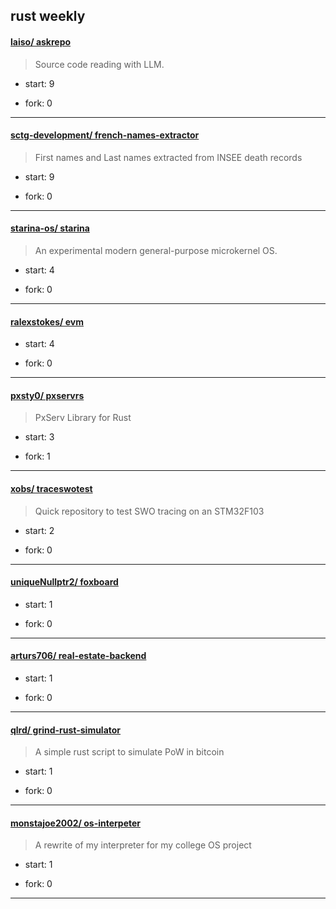 ## rust weekly

#### [laiso/ askrepo](https://github.com/laiso/askrepo)
>  Source code reading with LLM.
+ start: 9
+ fork: 0
---
#### [sctg-development/ french-names-extractor](https://github.com/sctg-development/french-names-extractor)
>  First names and Last names extracted from INSEE death records
+ start: 9
+ fork: 0
---
#### [starina-os/ starina](https://github.com/starina-os/starina)
>  An experimental modern general-purpose microkernel OS.
+ start: 4
+ fork: 0
---
#### [ralexstokes/ evm](https://github.com/ralexstokes/evm)
>  
+ start: 4
+ fork: 0
---
#### [pxsty0/ pxservrs](https://github.com/pxsty0/pxservrs)
>  PxServ Library for Rust
+ start: 3
+ fork: 1
---
#### [xobs/ traceswotest](https://github.com/xobs/traceswotest)
>  Quick repository to test SWO tracing on an STM32F103
+ start: 2
+ fork: 0
---
#### [uniqueNullptr2/ foxboard](https://github.com/uniqueNullptr2/foxboard)
>  
+ start: 1
+ fork: 0
---
#### [arturs706/ real-estate-backend](https://github.com/arturs706/real-estate-backend)
>  
+ start: 1
+ fork: 0
---
#### [qlrd/ grind-rust-simulator](https://github.com/qlrd/grind-rust-simulator)
>  A simple rust script to simulate PoW in bitcoin
+ start: 1
+ fork: 0
---
#### [monstajoe2002/ os-interpeter](https://github.com/monstajoe2002/os-interpeter)
>  A rewrite of my interpreter for my college OS project
+ start: 1
+ fork: 0
---